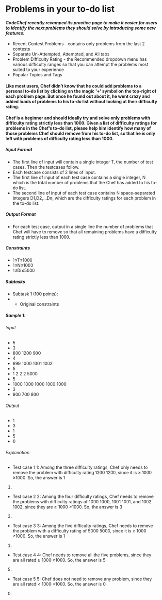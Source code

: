 # Problems in your to-do list

#### <i>CodeChef recently revamped its practice page to make it easier for users to identify the next problems they should solve by introducing some new features:</i>

- Recent Contest Problems - contains only problems from the last 2 contests
- Separate Un-Attempted, Attempted, and All tabs
- Problem Difficulty Rating - the Recommended dropdown menu has various difficulty ranges so that you can attempt the problems most suited to your experience
- Popular Topics and Tags

#### Like most users, Chef didn’t know that he could add problems to a personal to-do list by clicking on the magic '+' symbol on the top-right of each problem page. But once he found out about it, he went crazy and added loads of problems to his to-do list without looking at their difficulty rating.

#### Chef is a beginner and should ideally try and solve only problems with difficulty rating strictly less than 1000. Given a list of difficulty ratings for problems in the Chef’s to-do list, please help him identify how many of those problems Chef should remove from his to-do list, so that he is only left with problems of difficulty rating less than 1000.

##### Input Format
- The first line of input will contain a single integer T, the number of test cases. Then the testcases follow.
- Each testcase consists of 2 lines of input.
- The first line of input of each test case contains a single integer, N which is the total number of problems that the Chef has added to his to-do list.
- The second line of input of each test case contains N space-separated integers D1,D2,...Dn, which are the difficulty ratings for each problem in the to-do list.

##### Output Format
- For each test case, output in a single line the number of problems that Chef will have to remove so that all remaining problems have a difficulty rating strictly less than 1000.

##### Constraints
- 1≤T≤1000
- 1≤N≤1000
- 1≤Di≤5000

##### Subtasks
- Subtask 1 (100 points):
- - Original constraints

##### Sample 1:
###### Input
- 5
- 3
- 800 1200 900
- 4
- 999 1000 1001 1002
- 5
- 1 2 2 2 5000
- 5
- 1000 1000 1000 1000 1000
- 3
- 900 700 800
###### Output

- 1
- 3
- 1
- 5
- 0

###### Explanation:
- Test case 
1
1: Among the three difficulty ratings, Chef only needs to remove the problem with difficulty rating 
1200
1200, since it is 
≥
1000
≥1000. So, the answer is 
1
1.

- Test case 
2
2: Among the four difficulty ratings, Chef needs to remove the problems with difficulty ratings of 
1000
1000, 
1001
1001, and 
1002
1002, since they are 
≥
1000
≥1000. So, the answer is 
3
3.

- Test case 
3
3: Among the five difficulty ratings, Chef needs to remove the problem with a difficulty rating of 
5000
5000, since it is 
≥
1000
≥1000. So, the answer is 
1
1.

- Test case 
4
4: Chef needs to remove all the five problems, since they are all rated 
≥
1000
≥1000. So, the answer is 
5
5.

- Test case 
5
5: Chef does not need to remove any problem, since they are all rated 
<
1000
<1000. So, the answer is 
0
0.